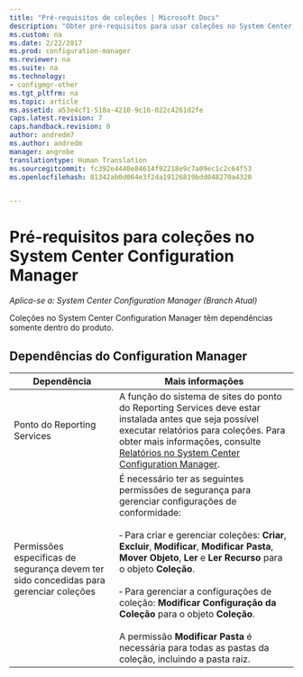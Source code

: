 ```yaml
---
title: "Pré-requisitos de coleções | Microsoft Docs"
description: "Obter pré-requisitos para usar coleções no System Center Configuration Manager."
ms.custom: na
ms.date: 2/22/2017
ms.prod: configuration-manager
ms.reviewer: na
ms.suite: na
ms.technology:
- configmgr-other
ms.tgt_pltfrm: na
ms.topic: article
ms.assetid: a53e4cf1-518a-4210-9c16-022c4261d2fe
caps.latest.revision: 7
caps.handback.revision: 0
author: andredm7
ms.author: andredm
manager: angrobe
translationtype: Human Translation
ms.sourcegitcommit: fc392e4440e84614f92218e9c7a09ec1c2c64f53
ms.openlocfilehash: 81342ab0d064e3f2da19126819bdd048270a4320


---
```

# <a name="prerequisites-for-collections-in-system-center-configuration-manager"></a>Pré-requisitos para coleções no System Center Configuration Manager

*Aplica-se a: System Center Configuration Manager (Branch Atual)*

Coleções no System Center Configuration Manager têm dependências somente dentro do produto.  

## <a name="configuration-manager-dependencies"></a>Dependências do Configuration Manager  

|Dependência|Mais informações|  
|----------------|----------------------|  
|Ponto do Reporting Services|A função do sistema de sites do ponto do Reporting Services deve estar instalada antes que seja possível executar relatórios para coleções. Para obter mais informações, consulte [Relatórios no System Center Configuration Manager](../../../../core/servers/manage/reporting.md).|  
|Permissões específicas de segurança devem ter sido concedidas para gerenciar coleções|É necessário ter as seguintes permissões de segurança para gerenciar configurações de conformidade:<br /><br /> ‑ Para criar e gerenciar coleções: **Criar**, **Excluir**, **Modificar**, **Modificar Pasta**, **Mover Objeto**, **Ler** e **Ler Recurso** para o objeto **Coleção**.<br /><br /> ‑ Para gerenciar a configurações de coleção: **Modificar Configuração da Coleção** para o objeto **Coleção**.<br /><br /> A permissão **Modificar Pasta** é necessária para todas as pastas da coleção, incluindo a pasta raiz.|  



<!--HONumber=Dec16_HO3-->


